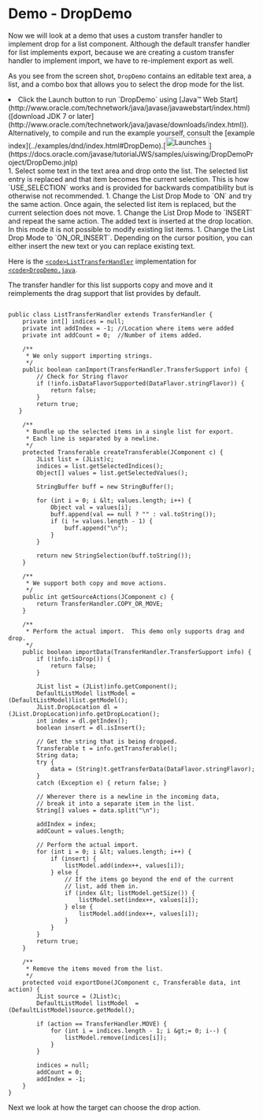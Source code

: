 
# Demo - DropDemo

Now we will look at a demo that uses a custom transfer handler to implement drop for a list component. Although the default transfer handler for list implements export, because we are creating a custom transfer handler to implement import, we have to re-implement export as well.

As you see from the screen shot, `DropDemo` contains an editable text area, a list, and a combo box that allows you to select the drop mode for the list.

<li>Click the Launch button to run `DropDemo` using 
[Java&#8482; Web Start](http://www.oracle.com/technetwork/java/javase/javawebstart/index.html) ([download JDK 7 or later](http://www.oracle.com/technetwork/java/javase/downloads/index.html)). Alternatively, to compile and run the example yourself, consult the [example index](../examples/dnd/index.html#DropDemo).[<img src="../../images/jws-launch-button.png" width="88" height="23" align="bottom" alt="Launches the DropDemo example" />](https://docs.oracle.com/javase/tutorialJWS/samples/uiswing/DropDemoProject/DropDemo.jnlp)<br /></li>
1. Select some text in the text area and drop onto the list. The selected list entry is replaced and that item becomes the current selection. This is how `USE_SELECTION` works and is provided for backwards compatibility but is otherwise not recommended.
1. Change the List Drop Mode to `ON` and try the same action. Once again, the selected list item is replaced, but the current selection does not move.
1. Change the List Drop Mode to `INSERT` and repeat the same action. The added text is inserted at the drop location. In this mode it is not possible to modify existing list items.
1. Change the List Drop Mode to `ON_OR_INSERT`. Depending on the cursor position, you can either insert the new text or you can replace existing text.

Here is the 
[`<code>ListTransferHandler`</code>](../examples/dnd/DropDemoProject/src/dnd/ListTransferHandler.java) implementation for 
[`<code>DropDemo.java`</code>](../examples/dnd/DropDemoProject/src/dnd/DropDemo.java).

The transfer handler for this list supports copy and move and it reimplements the drag support that list provides by default.

```

public class ListTransferHandler extends TransferHandler {
    private int[] indices = null;
    private int addIndex = -1; //Location where items were added
    private int addCount = 0;  //Number of items added.
            
    /**
     * We only support importing strings.
     */
    public boolean canImport(TransferHandler.TransferSupport info) {
        // Check for String flavor
        if (!info.isDataFlavorSupported(DataFlavor.stringFlavor)) {
            return false;
        }
        return true;
   }

    /**
     * Bundle up the selected items in a single list for export.
     * Each line is separated by a newline.
     */
    protected Transferable createTransferable(JComponent c) {
        JList list = (JList)c;
        indices = list.getSelectedIndices();
        Object[] values = list.getSelectedValues();
        
        StringBuffer buff = new StringBuffer();

        for (int i = 0; i &lt; values.length; i++) {
            Object val = values[i];
            buff.append(val == null ? "" : val.toString());
            if (i != values.length - 1) {
                buff.append("\n");
            }
        }
        
        return new StringSelection(buff.toString());
    }
    
    /**
     * We support both copy and move actions.
     */
    public int getSourceActions(JComponent c) {
        return TransferHandler.COPY_OR_MOVE;
    }
    
    /**
     * Perform the actual import.  This demo only supports drag and drop.
     */
    public boolean importData(TransferHandler.TransferSupport info) {
        if (!info.isDrop()) {
            return false;
        }

        JList list = (JList)info.getComponent();
        DefaultListModel listModel = (DefaultListModel)list.getModel();
        JList.DropLocation dl = (JList.DropLocation)info.getDropLocation();
        int index = dl.getIndex();
        boolean insert = dl.isInsert();

        // Get the string that is being dropped.
        Transferable t = info.getTransferable();
        String data;
        try {
            data = (String)t.getTransferData(DataFlavor.stringFlavor);
        } 
        catch (Exception e) { return false; }
                                
        // Wherever there is a newline in the incoming data,
        // break it into a separate item in the list.
        String[] values = data.split("\n");
        
        addIndex = index;
        addCount = values.length;
        
        // Perform the actual import.  
        for (int i = 0; i &lt; values.length; i++) {
            if (insert) {
                listModel.add(index++, values[i]);
            } else {
                // If the items go beyond the end of the current
                // list, add them in.
                if (index &lt; listModel.getSize()) {
                    listModel.set(index++, values[i]);
                } else {
                    listModel.add(index++, values[i]);
                }
            }
        }
        return true;
    }

    /**
     * Remove the items moved from the list.
     */
    protected void exportDone(JComponent c, Transferable data, int action) {
        JList source = (JList)c;
        DefaultListModel listModel  = (DefaultListModel)source.getModel();

        if (action == TransferHandler.MOVE) {
            for (int i = indices.length - 1; i &gt;= 0; i--) {
                listModel.remove(indices[i]);
            }
        }
        
        indices = null;
        addCount = 0;
        addIndex = -1;
    }
}

```

Next we look at how the target can choose the drop action.
